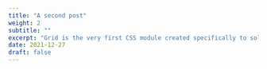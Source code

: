 ```yaml
---
title: "A second post"
weight: 2
subtitle: ""
excerpt: "Grid is the very first CSS module created specifically to solve the layout problems we’ve all been hacking our way around for as long as we’ve been making websites."
date: 2021-12-27
draft: false
---
```


